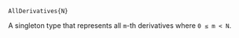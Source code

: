 ```
AllDerivatives{N}
```

A singleton type that represents all `m`-th derivatives where `0 ≤ m < N`.
